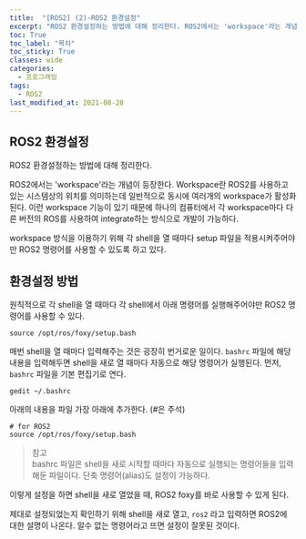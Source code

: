 ```yaml
---
title:  "[ROS2] (2)-ROS2 환경설정"
excerpt: "ROS2 환경설정하는 방법에 대해 정리한다. ROS2에서는 'workspace'라는 개념이 등장한다."
toc: True
toc_label: "목차"
toc_sticky: True
classes: wide
categories:
  - 프로그래밍
tags:
  - ROS2
last_modified_at: 2021-08-28
---
```


## ROS2 환경설정
ROS2 환경설정하는 방법에 대해 정리한다.

ROS2에서는 'workspace'라는 개념이 등장한다. Workspace란 ROS2를 사용하고 있는 시스템상의 위치를 의미하는데 일반적으로 동시에 여러개의 workspace가 활성화 된다. 이런 workspace 기능이 있기 때문에 하나의 컴퓨터에서 각 workspace마다 다른 버전의 ROS를 사용하여 integrate하는 방식으로 개발이 가능하다.

workspace 방식을 이용하기 위해 각 shell을 열 때마다 setup 파일을 적용시켜주어야만 ROS2 명령어를 사용할 수 있도록 하고 있다.

## 환경설정 방법
원칙적으로 각 shell을 열 때마다 각 shell에서 아래 명령어를 실행해주어야만 ROS2 명령어를 사용할 수 있다.

```
source /opt/ros/foxy/setup.bash
```

매번 shell을 열 때마다 입력해주는 것은 굉장히 번거로운 일이다. `bashrc` 파일에 해당 내용을 입력해두면 shell을 새로 열 때마다 자동으로 해당 명령어가 실행된다. 먼저, `bashrc` 파일을 기본 편집기로 연다.

```
gedit ~/.bashrc
```

아래의 내용을 파일 가장 아래에 추가한다. (#은 주석)

```
# for ROS2
source /opt/ros/foxy/setup.bash
```

> 참고  
bashrc 파일은 shell을 새로 시작할 때마다 자동으로 실행되는 명령어들을 입력해둔 파일이다. 단축 명령어(alias)도 설정이 가능하다.

이렇게 설정을 하면 shell을 새로 열었을 때, ROS2 foxy를 바로 사용할 수 있게 된다.

제대로 설정되었는지 확인하기 위해 shell을 새로 열고, `ros2` 라고 입력하면 ROS2에 대한 설명이 나온다. 알수 없는 명령어라고 뜨면 설정이 잘못된 것이다.
